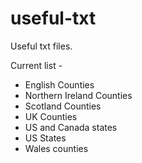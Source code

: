 # useful-txt
Useful txt files.

Current list -

* English Counties
* Northern Ireland Counties
* Scotland Counties
* UK Counties
* US and Canada states
* US States
* Wales counties

